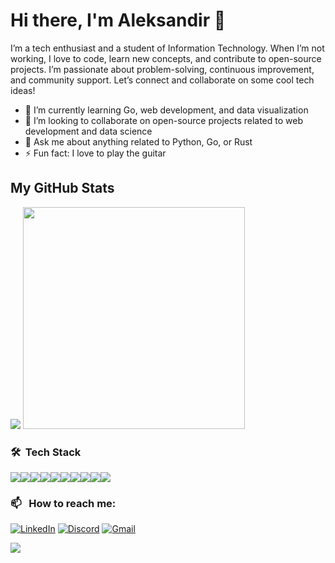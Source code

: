 # Hi there, I'm Aleksandir 👋

I’m a tech enthusiast and a student of Information Technology. When I’m not working, I love to code, learn new concepts, and contribute to open-source projects. I’m passionate about problem-solving, continuous improvement, and community support. Let’s connect and collaborate on some cool tech ideas!

- 🌱 I’m currently learning Go, web development, and data visualization
- 👯 I’m looking to collaborate on open-source projects related to web development and data science
- 💬 Ask me about anything related to Python, Go, or Rust
- ⚡ Fun fact: I love to play the guitar

## My GitHub Stats

<p float="left">
    <img src="https://github-readme-stats.vercel.app/api?username=Aleksandir&show_icons=true&theme=one_dark_pro&custom_title=Aleksandir's%20Github%20Stats" />
    <img src="https://github-readme-stats.vercel.app/api/top-langs/?username=Aleksandir&show_icons=true&theme=one_dark_pro&layout=compact" width="355" />
</p>

<!-- badges from https://github.com/Ileriayo/markdown-badges -->

### 🛠 &nbsp;Tech Stack

<div style="display: flex">
    <img src="https://img.shields.io/badge/go-%2300ADD8.svg?style=for-the-badge&logo=go&logoColor=white" />
    <img src="https://img.shields.io/badge/python-3670A0?style=for-the-badge&logo=python&logoColor=ffdd54" />
    <img src="https://img.shields.io/badge/rust-%23000000.svg?style=for-the-badge&logo=rust&logoColor=white" />
    <img src="https://img.shields.io/badge/numpy-%23013243.svg?style=for-the-badge&logo=numpy&logoColor=white" />
    <img src="https://img.shields.io/badge/flask-%23000.svg?style=for-the-badge&logo=flask&logoColor=white" />
    <img src="https://img.shields.io/badge/html5-%23E34F26.svg?style=for-the-badge&logo=html5&logoColor=white" />
    <img src="https://img.shields.io/badge/css3-%231572B6.svg?style=for-the-badge&logo=css3&logoColor=white" />
    <img src="https://img.shields.io/badge/Visual%20Studio%20Code-0078d7.svg?style=for-the-badge&logo=visual-studio-code&logoColor=white" />
    <img src="https://img.shields.io/badge/git-%23F05033.svg?style=for-the-badge&logo=git&logoColor=white" />
    <img src="https://img.shields.io/badge/github-%23121011.svg?style=for-the-badge&logo=github&logoColor=white" />
</div>

### 📫 &nbsp; How to reach me:

[![LinkedIn](https://img.shields.io/badge/LinkedIn-%230077B5.svg?&style=for-the-badge&logo=linkedin&logoColor=white)](https://www.linkedin.com/in/aleksandir-b-785885244/)
[![Discord](https://img.shields.io/badge/Discord-%7289DA.svg?&style=for-the-badge&logo=discord&logoColor=white)](https://discordapp.com/users/145047521482375169)
[![Gmail](https://img.shields.io/badge/Gmail-D14836?style=for-the-badge&logo=gmail&logoColor=white)](mailto:aleksandir@me.com)

<!-- added base due to migrating from previous counter -->

![](https://komarev.com/ghpvc/?username=Aleksandir&style=for-the-badge&base=300)
